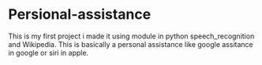 # Persional-assistance
This is my first project i made it using module in python speech_recognition and Wikipedia. This is basically a personal assistance like google assitance in google or siri in apple.  
